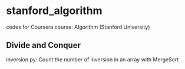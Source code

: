 # stanford_algorithm
codes for Coursera course: Algorithm (Stanford University)

## Divide and Conquer
inversion.py: Count the number of inversion in an array with MergeSort
